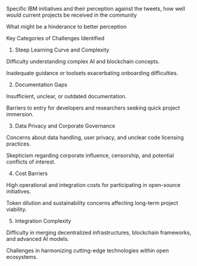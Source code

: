 Specific IBM initiatives and their perception against the tweets, how well would current projects be received in the community 

What might be a hinderance to better perception  


Key Categories of Challenges Identified 

1. Steep Learning Curve and Complexity 

Difficulty understanding complex AI and blockchain concepts. 

Inadequate guidance or toolsets exacerbating onboarding difficulties. 

2. Documentation Gaps 

Insufficient, unclear, or outdated documentation. 

Barriers to entry for developers and researchers seeking quick project immersion. 

3. Data Privacy and Corporate Governance 

Concerns about data handling, user privacy, and unclear code licensing practices. 

Skepticism regarding corporate influence, censorship, and potential conflicts of interest. 

4. Cost Barriers 

High operational and integration costs for participating in open-source initiatives. 

Token dilution and sustainability concerns affecting long-term project viability. 

5. Integration Complexity 

Difficulty in merging decentralized infrastructures, blockchain frameworks, and advanced AI models. 

Challenges in harmonizing cutting-edge technologies within open ecosystems. 
